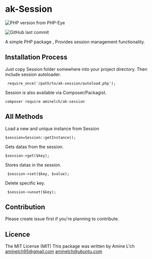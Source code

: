 # ak-Session

![PHP version from PHP-Eye](https://img.shields.io/php-eye/symfony/symfony.svg)
 
![GitHub last commit](https://img.shields.io/github/last-commit/google/skia.svg)


A simple PHP package , Provides session management functionality.
 

## Installation Process

Just copy Session folder somewhere into your project directory. Then include session autoloader.

     require_once('/path/to/ak-session/autoload.php');
Session is also available via Composer/Packagist.

    composer require aminelch/ak-session
 
## All Methods
 

Load a new and unique instance from Session 

    $session=Session::getInstance();

Gets datas from the session.

    $session->get($key);
    
Stores datas in the session.

	 $session->set($key, $value);

Delete specific key.

	 $session->unset($key);

## Contribution

Please create issue first if you're planning to contribute.
## Licence

The MIT License (MIT)
This package was written by Amine L'ch <aminelch95@gmail.com> <aminelch@ubuntu.com>

